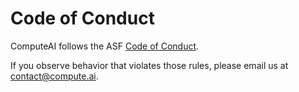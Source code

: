 # Code of Conduct

ComputeAI follows the ASF [Code of Conduct](https://www.apache.org/foundation/policies/conduct).

If you observe behavior that violates those rules, please email us at contact@compute.ai.
